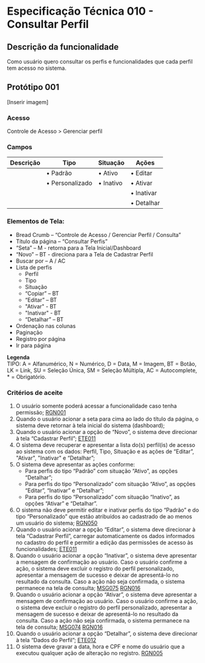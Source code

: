# Especificação Técnica 010 - Consultar Perfil

## Descrição da funcionalidade
Como usuário quero consultar os perfis e funcionalidades que cada perfil tem acesso no sistema. 

## Protótipo 001
[Inserir imagem]<!-- ![alt text](../imagens/ete-010-prot-001.png) -->

### Acesso
Controle de Acesso > Gerenciar perfil

### Campos

|Descrição|Tipo                 |Situação       |Ações           |
|---------|---------------------|---------------|----------------|           
|         |&#8226; Padrão       |&#8226; Ativo  |&#8226; Editar  |
|         |&#8226; Personalizado|&#8226; Inativo|&#8226; Ativar  |
|         |                     |               |&#8226; Inativar|
|         |                     |               |&#8226; Detalhar|

### Elementos de Tela:
* Bread Crumb – “Controle de Acesso / Gerenciar Perfil / Consulta” 
* Título da página – “Consultar Perfis” 
* “Seta” – M - retorna para a Tela Inicial/Dashboard 
* “Novo” – BT - direciona para a Tela de Cadastrar Perfil 
* Buscar por – A / AC 
* Lista de perfis 
    * Perfil 
    * Tipo 
    * Situação
    * “Copiar” – BT 
    * “Editar” – BT 
    * "Ativar" - BT
    * "Inativar" - BT
    * “Detalhar” – BT 
* Ordenação nas colunas 
* Paginação 
* Registro por página 
* Ir para página 

**Legenda**  
TIPO: A = Alfanumérico, N = Numérico, D = Data, M = Imagem, BT = Botão, LK = Link, SU = Seleção Única, SM = Seleção Múltipla, AC = Autocomplete, * = Obrigatório. 

### Critérios de aceite 
1. O usuário somente poderá acessar a funcionalidade caso tenha permissão; [RGN001](DocumentoDeRegrasv2.md#rgn001)
3. Quando o usuário acionar a seta para cima ao lado do título da página, o sistema deve retornar à tela inicial do sistema (dashboard); 
4. Quando o usuário acionar a opção de “Novo”, o sistema deve direcionar à tela “Cadastrar Perfil”; [ETE011](ETE011.md)
5. O sistema deve recuperar e apresentar a lista do(s) perfil(is) de acesso ao sistema com os dados: Perfil, Tipo, Situação e as ações de “Editar”, "Ativar", "Inativar" e “Detalhar”; 
6. O sistema deve apresentar as ações conforme: 
      * Para perfis do tipo “Padrão” com situação “Ativo”, as opções “Detalhar”; 
      * Para perfis do tipo “Personalizado” com situação “Ativo”, as opções “Editar”, “Inativar” e “Detalhar”; 
      * Para perfis do tipo “Personalizado” com situação “Inativo”, as opções “Ativar” e “Detalhar”. 
7. O sistema não deve permitir editar e inativar perfis do tipo “Padrão” e do tipo “Personalizado” que estão atribuídos ao cadastrado de ao menos um usuário do sistema; [RGN050](DocumentoDeRegrasv2.md#rgn050) 
9. Quando o usuário acionar a opção “Editar”, o sistema deve direcionar à tela “Cadastrar Perfil”, carregar automaticamente os dados informados no cadastro do perfil e permitir a edição das permissões de acesso às funcionalidades; [ETE011](ETE011.md)
10. Quando o usuário acionar a opção “Inativar”, o sistema deve apresentar a mensagem de confirmação ao usuário. Caso o usuário confirme a ação, o sistema deve excluir o registro do perfil personalizado, apresentar a mensagem de sucesso e deixar de apresentá-lo no resultado da consulta. Caso a ação não seja confirmada, o sistema permanece na tela de consulta; [MSG075](DocumentoDeMensagensv2.md#msg075) [RGN016](DocumentoDeRegrasv2.md#rgn016) 
11. Quando o usuário acionar a opção “Ativar”, o sistema deve apresentar a mensagem de confirmação ao usuário. Caso o usuário confirme a ação, o sistema deve excluir o registro do perfil personalizado, apresentar a mensagem de sucesso e deixar de apresentá-lo no resultado da consulta. Caso a ação não seja confirmada, o sistema permanece na tela de consulta; [MSG074](DocumentoDeMensagensv2.md#msg074) [RGN016](DocumentoDeRegrasv2.md#rgn016)
12. Quando o usuário acionar a opção “Detalhar”, o sistema deve direcionar à tela “Dados do Perfil”; [ETE012](ETE012.md)
13. O sistema deve gravar a data, hora e CPF e nome do usuário que a executou qualquer ação de alteração no registro. [RGN005](DocumentoDeRegrasv2.md#rgn005)